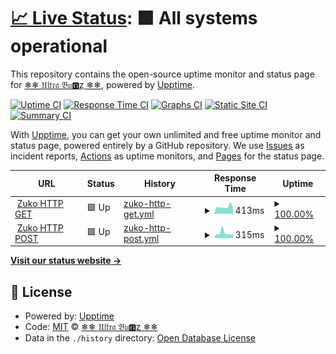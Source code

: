 # [📈 Live Status](https://ultra-bugs.github.io/status): <!--live status--> **🟩 All systems operational**

This repository contains the open-source uptime monitor and status page for [❄❄ 𝔘𝔩𝔱𝔯𝔞 𝔅𝔲🅶ȥ ❄❄](http://zuko.pro/), powered by [Upptime](https://github.com/upptime/upptime).

[![Uptime CI](https://github.com/ultra-bugs/status/workflows/Uptime%20CI/badge.svg)](https://github.com/ultra-bugs/status/actions?query=workflow%3A%22Uptime+CI%22)
[![Response Time CI](https://github.com/ultra-bugs/status/workflows/Response%20Time%20CI/badge.svg)](https://github.com/ultra-bugs/status/actions?query=workflow%3A%22Response+Time+CI%22)
[![Graphs CI](https://github.com/ultra-bugs/status/workflows/Graphs%20CI/badge.svg)](https://github.com/ultra-bugs/status/actions?query=workflow%3A%22Graphs+CI%22)
[![Static Site CI](https://github.com/ultra-bugs/status/workflows/Static%20Site%20CI/badge.svg)](https://github.com/ultra-bugs/status/actions?query=workflow%3A%22Static+Site+CI%22)
[![Summary CI](https://github.com/ultra-bugs/status/workflows/Summary%20CI/badge.svg)](https://github.com/ultra-bugs/status/actions?query=workflow%3A%22Summary+CI%22)

With [Upptime](https://upptime.js.org), you can get your own unlimited and free uptime monitor and status page, powered entirely by a GitHub repository. We use [Issues](https://github.com/ultra-bugs/status/issues) as incident reports, [Actions](https://github.com/ultra-bugs/status/actions) as uptime monitors, and [Pages](https://ultra-bugs.github.io/status) for the status page.

<!--start: status pages-->
<!-- This summary is generated by Upptime (https://github.com/upptime/upptime) -->
<!-- Do not edit this manually, your changes will be overwritten -->
<!-- prettier-ignore -->
| URL | Status | History | Response Time | Uptime |
| --- | ------ | ------- | ------------- | ------ |
| <img alt="" src="https://icons.duckduckgo.com/ip3/zuko.pro.ico" height="13"> [Zuko HTTP GET](https://zuko.pro) | 🟩 Up | [zuko-http-get.yml](https://github.com/ultra-bugs/status/commits/HEAD/history/zuko-http-get.yml) | <details><summary><img alt="Response time graph" src="./graphs/zuko-http-get/response-time-week.png" height="20"> 413ms</summary><br><a href="https://ultra-bugs.github.io/status/history/zuko-http-get"><img alt="Response time 535" src="https://img.shields.io/endpoint?url=https%3A%2F%2Fraw.githubusercontent.com%2Fultra-bugs%2Fstatus%2FHEAD%2Fapi%2Fzuko-http-get%2Fresponse-time.json"></a><br><a href="https://ultra-bugs.github.io/status/history/zuko-http-get"><img alt="24-hour response time 399" src="https://img.shields.io/endpoint?url=https%3A%2F%2Fraw.githubusercontent.com%2Fultra-bugs%2Fstatus%2FHEAD%2Fapi%2Fzuko-http-get%2Fresponse-time-day.json"></a><br><a href="https://ultra-bugs.github.io/status/history/zuko-http-get"><img alt="7-day response time 413" src="https://img.shields.io/endpoint?url=https%3A%2F%2Fraw.githubusercontent.com%2Fultra-bugs%2Fstatus%2FHEAD%2Fapi%2Fzuko-http-get%2Fresponse-time-week.json"></a><br><a href="https://ultra-bugs.github.io/status/history/zuko-http-get"><img alt="30-day response time 397" src="https://img.shields.io/endpoint?url=https%3A%2F%2Fraw.githubusercontent.com%2Fultra-bugs%2Fstatus%2FHEAD%2Fapi%2Fzuko-http-get%2Fresponse-time-month.json"></a><br><a href="https://ultra-bugs.github.io/status/history/zuko-http-get"><img alt="1-year response time 534" src="https://img.shields.io/endpoint?url=https%3A%2F%2Fraw.githubusercontent.com%2Fultra-bugs%2Fstatus%2FHEAD%2Fapi%2Fzuko-http-get%2Fresponse-time-year.json"></a></details> | <details><summary><a href="https://ultra-bugs.github.io/status/history/zuko-http-get">100.00%</a></summary><a href="https://ultra-bugs.github.io/status/history/zuko-http-get"><img alt="All-time uptime 98.41%" src="https://img.shields.io/endpoint?url=https%3A%2F%2Fraw.githubusercontent.com%2Fultra-bugs%2Fstatus%2FHEAD%2Fapi%2Fzuko-http-get%2Fuptime.json"></a><br><a href="https://ultra-bugs.github.io/status/history/zuko-http-get"><img alt="24-hour uptime 100.00%" src="https://img.shields.io/endpoint?url=https%3A%2F%2Fraw.githubusercontent.com%2Fultra-bugs%2Fstatus%2FHEAD%2Fapi%2Fzuko-http-get%2Fuptime-day.json"></a><br><a href="https://ultra-bugs.github.io/status/history/zuko-http-get"><img alt="7-day uptime 100.00%" src="https://img.shields.io/endpoint?url=https%3A%2F%2Fraw.githubusercontent.com%2Fultra-bugs%2Fstatus%2FHEAD%2Fapi%2Fzuko-http-get%2Fuptime-week.json"></a><br><a href="https://ultra-bugs.github.io/status/history/zuko-http-get"><img alt="30-day uptime 96.72%" src="https://img.shields.io/endpoint?url=https%3A%2F%2Fraw.githubusercontent.com%2Fultra-bugs%2Fstatus%2FHEAD%2Fapi%2Fzuko-http-get%2Fuptime-month.json"></a><br><a href="https://ultra-bugs.github.io/status/history/zuko-http-get"><img alt="1-year uptime 99.46%" src="https://img.shields.io/endpoint?url=https%3A%2F%2Fraw.githubusercontent.com%2Fultra-bugs%2Fstatus%2FHEAD%2Fapi%2Fzuko-http-get%2Fuptime-year.json"></a></details>
| <img alt="" src="https://icons.duckduckgo.com/ip3/zuko.pro.ico" height="13"> [Zuko HTTP POST](https://zuko.pro) | 🟩 Up | [zuko-http-post.yml](https://github.com/ultra-bugs/status/commits/HEAD/history/zuko-http-post.yml) | <details><summary><img alt="Response time graph" src="./graphs/zuko-http-post/response-time-week.png" height="20"> 315ms</summary><br><a href="https://ultra-bugs.github.io/status/history/zuko-http-post"><img alt="Response time 372" src="https://img.shields.io/endpoint?url=https%3A%2F%2Fraw.githubusercontent.com%2Fultra-bugs%2Fstatus%2FHEAD%2Fapi%2Fzuko-http-post%2Fresponse-time.json"></a><br><a href="https://ultra-bugs.github.io/status/history/zuko-http-post"><img alt="24-hour response time 263" src="https://img.shields.io/endpoint?url=https%3A%2F%2Fraw.githubusercontent.com%2Fultra-bugs%2Fstatus%2FHEAD%2Fapi%2Fzuko-http-post%2Fresponse-time-day.json"></a><br><a href="https://ultra-bugs.github.io/status/history/zuko-http-post"><img alt="7-day response time 315" src="https://img.shields.io/endpoint?url=https%3A%2F%2Fraw.githubusercontent.com%2Fultra-bugs%2Fstatus%2FHEAD%2Fapi%2Fzuko-http-post%2Fresponse-time-week.json"></a><br><a href="https://ultra-bugs.github.io/status/history/zuko-http-post"><img alt="30-day response time 256" src="https://img.shields.io/endpoint?url=https%3A%2F%2Fraw.githubusercontent.com%2Fultra-bugs%2Fstatus%2FHEAD%2Fapi%2Fzuko-http-post%2Fresponse-time-month.json"></a><br><a href="https://ultra-bugs.github.io/status/history/zuko-http-post"><img alt="1-year response time 369" src="https://img.shields.io/endpoint?url=https%3A%2F%2Fraw.githubusercontent.com%2Fultra-bugs%2Fstatus%2FHEAD%2Fapi%2Fzuko-http-post%2Fresponse-time-year.json"></a></details> | <details><summary><a href="https://ultra-bugs.github.io/status/history/zuko-http-post">100.00%</a></summary><a href="https://ultra-bugs.github.io/status/history/zuko-http-post"><img alt="All-time uptime 96.58%" src="https://img.shields.io/endpoint?url=https%3A%2F%2Fraw.githubusercontent.com%2Fultra-bugs%2Fstatus%2FHEAD%2Fapi%2Fzuko-http-post%2Fuptime.json"></a><br><a href="https://ultra-bugs.github.io/status/history/zuko-http-post"><img alt="24-hour uptime 100.00%" src="https://img.shields.io/endpoint?url=https%3A%2F%2Fraw.githubusercontent.com%2Fultra-bugs%2Fstatus%2FHEAD%2Fapi%2Fzuko-http-post%2Fuptime-day.json"></a><br><a href="https://ultra-bugs.github.io/status/history/zuko-http-post"><img alt="7-day uptime 100.00%" src="https://img.shields.io/endpoint?url=https%3A%2F%2Fraw.githubusercontent.com%2Fultra-bugs%2Fstatus%2FHEAD%2Fapi%2Fzuko-http-post%2Fuptime-week.json"></a><br><a href="https://ultra-bugs.github.io/status/history/zuko-http-post"><img alt="30-day uptime 96.72%" src="https://img.shields.io/endpoint?url=https%3A%2F%2Fraw.githubusercontent.com%2Fultra-bugs%2Fstatus%2FHEAD%2Fapi%2Fzuko-http-post%2Fuptime-month.json"></a><br><a href="https://ultra-bugs.github.io/status/history/zuko-http-post"><img alt="1-year uptime 99.46%" src="https://img.shields.io/endpoint?url=https%3A%2F%2Fraw.githubusercontent.com%2Fultra-bugs%2Fstatus%2FHEAD%2Fapi%2Fzuko-http-post%2Fuptime-year.json"></a></details>

<!--end: status pages-->

[**Visit our status website →**](https://ultra-bugs.github.io/status)

## 📄 License

- Powered by: [Upptime](https://github.com/upptime/upptime)
- Code: [MIT](./LICENSE) © [❄❄ 𝔘𝔩𝔱𝔯𝔞 𝔅𝔲🅶ȥ ❄❄](http://zuko.pro/)
- Data in the `./history` directory: [Open Database License](https://opendatacommons.org/licenses/odbl/1-0/)
